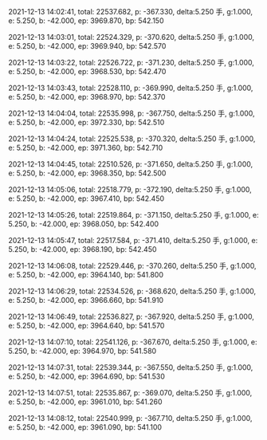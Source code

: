 2021-12-13 14:02:41, total: 22537.682, p: -367.330, delta:5.250 手, g:1.000, e: 5.250, b: -42.000, ep: 3969.870, bp: 542.150

2021-12-13 14:03:01, total: 22524.329, p: -370.620, delta:5.250 手, g:1.000, e: 5.250, b: -42.000, ep: 3969.940, bp: 542.570

2021-12-13 14:03:22, total: 22526.722, p: -371.230, delta:5.250 手, g:1.000, e: 5.250, b: -42.000, ep: 3968.530, bp: 542.470

2021-12-13 14:03:43, total: 22528.110, p: -369.990, delta:5.250 手, g:1.000, e: 5.250, b: -42.000, ep: 3968.970, bp: 542.370

2021-12-13 14:04:04, total: 22535.998, p: -367.750, delta:5.250 手, g:1.000, e: 5.250, b: -42.000, ep: 3972.330, bp: 542.510

2021-12-13 14:04:24, total: 22525.538, p: -370.320, delta:5.250 手, g:1.000, e: 5.250, b: -42.000, ep: 3971.360, bp: 542.710

2021-12-13 14:04:45, total: 22510.526, p: -371.650, delta:5.250 手, g:1.000, e: 5.250, b: -42.000, ep: 3968.350, bp: 542.500

2021-12-13 14:05:06, total: 22518.779, p: -372.190, delta:5.250 手, g:1.000, e: 5.250, b: -42.000, ep: 3967.410, bp: 542.450

2021-12-13 14:05:26, total: 22519.864, p: -371.150, delta:5.250 手, g:1.000, e: 5.250, b: -42.000, ep: 3968.050, bp: 542.400

2021-12-13 14:05:47, total: 22517.584, p: -371.410, delta:5.250 手, g:1.000, e: 5.250, b: -42.000, ep: 3968.190, bp: 542.450

2021-12-13 14:06:08, total: 22529.446, p: -370.260, delta:5.250 手, g:1.000, e: 5.250, b: -42.000, ep: 3964.140, bp: 541.800

2021-12-13 14:06:29, total: 22534.526, p: -368.620, delta:5.250 手, g:1.000, e: 5.250, b: -42.000, ep: 3966.660, bp: 541.910

2021-12-13 14:06:49, total: 22536.827, p: -367.920, delta:5.250 手, g:1.000, e: 5.250, b: -42.000, ep: 3964.640, bp: 541.570

2021-12-13 14:07:10, total: 22541.126, p: -367.670, delta:5.250 手, g:1.000, e: 5.250, b: -42.000, ep: 3964.970, bp: 541.580

2021-12-13 14:07:31, total: 22539.344, p: -367.550, delta:5.250 手, g:1.000, e: 5.250, b: -42.000, ep: 3964.690, bp: 541.530

2021-12-13 14:07:51, total: 22535.867, p: -369.070, delta:5.250 手, g:1.000, e: 5.250, b: -42.000, ep: 3961.010, bp: 541.260

2021-12-13 14:08:12, total: 22540.999, p: -367.710, delta:5.250 手, g:1.000, e: 5.250, b: -42.000, ep: 3961.090, bp: 541.100
